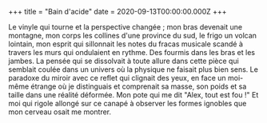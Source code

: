 +++
title = "Bain d'acide"
date = 2020-09-13T00:00:00.000Z
+++

Le vinyle qui tourne et la perspective changée ; mon bras devenait une montagne, mon corps les collines d'une province du sud, le frigo un volcan lointain, mon esprit qui sillonnait les notes du fracas musicale scandé à travers les murs qui ondulaient en rythme. Des fourmis dans les bras et les jambes. La pensée qui se dissolvait à toute allure dans cette pièce qui semblait coulée dans un univers où la physique ne faisait plus bien sens. Le paradoxe du miroir avec ce reflet qui clignait des yeux, en face un moi-même étrange où je distinguais et comprenait sa masse, son poids et sa taille dans une réalité déformée. Mon pote qui me dit "Alex, tout est fou !" Et moi qui rigole allongé sur ce canapé à observer les formes ignobles que mon cerveau osait me montrer.

